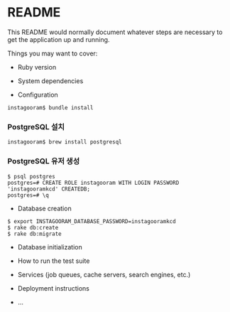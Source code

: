 # README

This README would normally document whatever steps are necessary to get the
application up and running.

Things you may want to cover:

* Ruby version

* System dependencies

* Configuration
```
instagooram$ bundle install
```

### PostgreSQL 설치
```
instagooram$ brew install postgresql
```

### PostgreSQL 유저 생성
```
$ psql postgres
postgres=# CREATE ROLE instagooram WITH LOGIN PASSWORD 'instagooramkcd' CREATEDB;
postgres=# \q
```

* Database creation
```
$ export INSTAGOORAM_DATABASE_PASSWORD=instagooramkcd
$ rake db:create
$ rake db:migrate
```

* Database initialization



* How to run the test suite

* Services (job queues, cache servers, search engines, etc.)

* Deployment instructions

* ...
